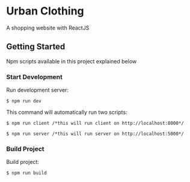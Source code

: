 # Urban Clothing
A shopping website with ReactJS

## Getting Started
Npm scripts available in this project explained below

### Start Development

Run development server:

```shell
$ npm run dev
```
This command will automatically run two scripts:
```shell
$ npm run client /*this will run client on http://localhost:8000*/
```
```shell
$ npm run server /*this will run server on http://localhost:5000*/
```
### Build Project

Build project:

```shell
$ npm run build
```
